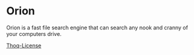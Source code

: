 # Orion

Orion is a fast file search engine that can search any nook and cranny of your computers drive.


[Thoq-License](https://raw.githubusercontent.com/Thoq-jar/Thoq-License/main/License) 
